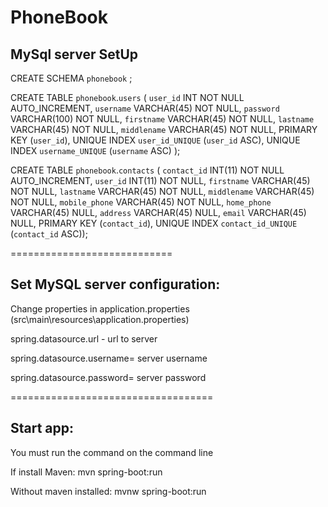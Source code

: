 PhoneBook
========

MySql server SetUp
--------------------
CREATE SCHEMA `phonebook` ;

CREATE TABLE `phonebook`.`users` (
  `user_id` INT NOT NULL AUTO_INCREMENT,
  `username` VARCHAR(45) NOT NULL,
  `password` VARCHAR(100) NOT NULL,
  `firstname` VARCHAR(45) NOT NULL,
  `lastname` VARCHAR(45) NOT NULL,
  `middlename` VARCHAR(45) NOT NULL,
  PRIMARY KEY (`user_id`),
  UNIQUE INDEX `user_id_UNIQUE` (`user_id` ASC),
  UNIQUE INDEX `username_UNIQUE` (`username` ASC)
  );

CREATE TABLE `phonebook`.`contacts` (
  `contact_id` INT(11) NOT NULL AUTO_INCREMENT,
  `user_id` INT(11) NOT NULL,
  `firstname` VARCHAR(45) NOT NULL,
  `lastname` VARCHAR(45) NOT NULL,
  `middlename` VARCHAR(45) NOT NULL,
  `mobile_phone` VARCHAR(45) NOT NULL,
  `home_phone` VARCHAR(45) NULL,
  `address` VARCHAR(45) NULL,
  `email` VARCHAR(45) NULL,
  PRIMARY KEY (`contact_id`),
  UNIQUE INDEX `contact_id_UNIQUE` (`contact_id` ASC));


============================

Set MySQL server configuration:
--------------------
Change properties in application.properties (src\main\resources\application.properties)

spring.datasource.url - url to server

spring.datasource.username= server username

spring.datasource.password= server password


===================================

Start app:
---------
You must run the command on the command line

If install Maven: mvn spring-boot:run

Without maven installed: mvnw spring-boot:run


